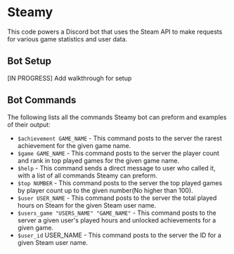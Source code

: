 # Steamy

This code powers a Discord bot that uses the Steam API to make requests for various game statistics and user data.

## Bot Setup 
[IN PROGRESS] Add walkthrough for setup



## Bot Commands
The following lists all the commands Steamy bot can preform and examples of their output:
- `$achievement GAME_NAME` - This command posts to the server the rarest achievement for the given game name.
- `$game GAME_NAME` - This command posts to the server the player count and rank in top played games for the given game name.
- `$help` - This command sends a direct message to user who called it, with a list of all commands Steamy can preform. 
- `$top NUMBER` - This command posts to the server the top played games by player count up to the given number(No higher than 100).
- `$user USER_NAME` - This command posts to the server the total played hours on Steam for the given Steam user name.
- `$users_game "USERS_NAME" "GAME_NAME"` - This command posts to the server a given user's played hours and unlocked achievements for a given game.
- `$user_id` USER_NAME - This command posts to the server the ID for a given Steam user name.